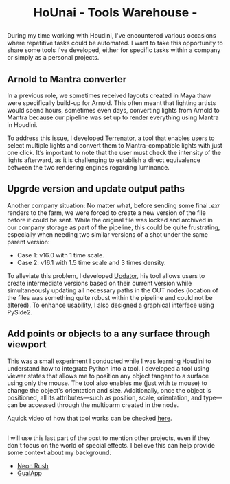


# <p align="center"> HoUnai - Tools Warehouse - </p>
During my time working with Houdini, I've encountered various occasions where repetitive tasks could be automated. I want to take this opportunity to share some tools I've developed, either for specific tasks within a company or simply as a personal projects.

## Arnold to Mantra converter

In a previous role, we sometimes received layouts created in Maya thaw were specifically build-up for Arnold. This often meant that lighting artists would spend hours, sometimes even days, converting lights from Arnold to Mantra because our pipeline was set up to render everything using Mantra in Houdini.

To address this issue, I developed <a href="https://github.com/ularrarte/Hounai/blob/main/converter.py">Terrenator</a>, a tool that enables users to select multiple lights and convert them to Mantra-compatible lights with just one click. It’s important to note that the user must check the intensity of the lights afterward, as it is challenging to establish a direct equivalence between the two rendering engines regarding luminance.


## Upgrde version and update output paths

Another company situation: No matter what, before sending some final *.exr* renders to the farm, we were forced to create a new version of the file before it could be sent. While the original file was locked and archived in our company storage as part of the pipeline, this could be quite frustrating, especially when needing two similar versions of a shot under the same parent version:

- Case 1: v16.0 with 1 time scale.
- Case 2: v16.1 with 1.5 time scale and 3 times density.

To alleviate this problem, I developed <a href="https://github.com/ularrarte/Hounai/blob/main/Updator.py">Updator</a>, his tool allows users to create intermediate versions based on their current version while simultaneously updating all necessary paths in the OUT nodes (location of the files was something quite robust within the pipeline and could not be altered). 
To enhance usability, I also designed a graphical interface using PySide2.

## Add points or objects to a any surface through viewport

This was a small experiment I conducted while I was learning Houdini to understand how to integrate Python into a tool. 
I developed a tool using viewer states that allows me to position any object tangent to a surface using only the mouse. The tool also enables me (just with te mouse) to change the object's orientation and size. Additionally, once the object is positioned, all its attributes—such as position, scale, orientation, and type—can be accessed through the multiparm created in the node.

Aquick video of how that tool works can be checked <a href="https://www.youtube.com/watch?v=B2-zxt-H1hA">here</a>.


##

I will use this last part of the post to mention other projects, even if they don't focus on the world of special effects. I believe this can help provide some context about my background.

- <a href="https://github.com/grupo9web/Neon-Rush">Neon Rush</a>
- <a href="https://github.com/grupo9web/GualAPP">GualApp</a>


